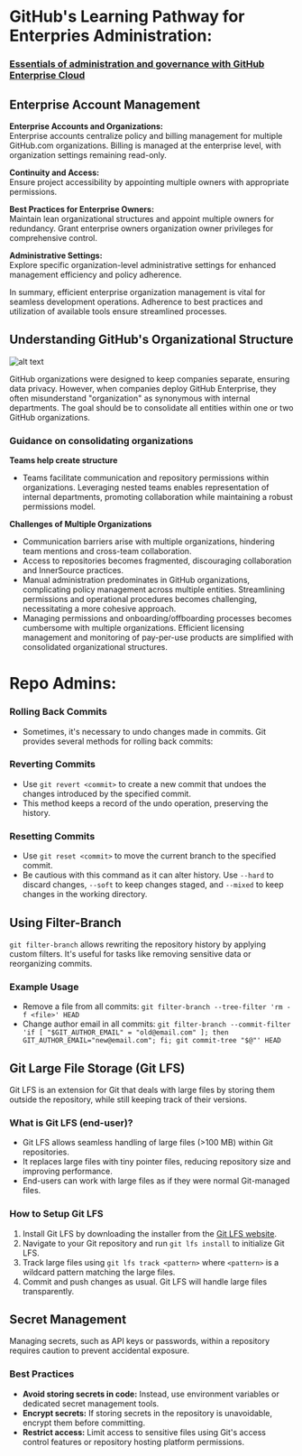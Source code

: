 # GitHub's Learning Pathway for Enterpries Administration: 
### [Essentials of administration and governance with GitHub Enterprise Cloud](https://resources.github.com/learn/pathways/administration-governance/essentials/administration-governance-github-enterprise-cloud/)



## Enterprise Account Management


**Enterprise Accounts and Organizations:**  
Enterprise accounts centralize policy and billing management for multiple GitHub.com organizations. Billing is managed at the enterprise level, with organization settings remaining read-only.

**Continuity and Access:**  
Ensure project accessibility by appointing multiple owners with appropriate permissions.

**Best Practices for Enterprise Owners:**  
Maintain lean organizational structures and appoint multiple owners for redundancy. Grant enterprise owners organization owner privileges for comprehensive control.

**Administrative Settings:**  
Explore specific organization-level administrative settings for enhanced management efficiency and policy adherence.

In summary, efficient enterprise organization management is vital for seamless development operations. Adherence to best practices and utilization of available tools ensure streamlined processes.

Understanding GitHub's Organizational Structure
---
![alt text](<img/Screenshot 2024-02-16 at 3.16.19 PM.png>)

GitHub organizations were designed to keep companies separate, ensuring data privacy. However, when companies deploy GitHub Enterprise, they often misunderstand "organization" as synonymous with internal departments. The goal should be to consolidate all entities within one or two GitHub organizations.

### Guidance on consolidating organizations
**Teams help create structure**
- Teams facilitate communication and repository permissions within organizations. Leveraging nested teams enables representation of internal departments, promoting collaboration while maintaining a robust permissions model.

**Challenges of Multiple Organizations**
- Communication barriers arise with multiple organizations, hindering team mentions and cross-team collaboration. 
- Access to repositories becomes fragmented, discouraging collaboration and InnerSource practices.
- Manual administration predominates in GitHub organizations, complicating policy management across multiple entities. Streamlining permissions and operational procedures becomes challenging, necessitating a more cohesive approach.
- Managing permissions and onboarding/offboarding processes becomes cumbersome with multiple organizations. Efficient licensing management and monitoring of pay-per-use products are simplified with consolidated organizational structures.

<!-- 
### Streamlining a Consolidation Process

Empowering users to handle repository transfers and leveraging automation scripts expedites consolidation efforts. Strategic scoping and effective communication ensure a smooth transition.

**Migrations: Planning and Execution**

Meticulous planning and collaboration with developers are essential for successful migrations. Attention to detail is crucial, particularly for projects with intricate CI/CD integrations.

**Conclusion**

Consolidating organizations on GitHub demands strategic planning, effective communication, and meticulous execution. By adhering to best practices and leveraging available tools, developers can navigate the consolidation process efficiently. -->

# Repo Admins:

### Rolling Back Commits

- Sometimes, it's necessary to undo changes made in commits. Git provides several methods for rolling back commits:

### Reverting Commits

- Use `git revert <commit>` to create a new commit that undoes the changes introduced by the specified commit.
- This method keeps a record of the undo operation, preserving the history.

### Resetting Commits

- Use `git reset <commit>` to move the current branch to the specified commit.
- Be cautious with this command as it can alter history. Use `--hard` to discard changes, `--soft` to keep changes staged, and `--mixed` to keep changes in the working directory.

## Using Filter-Branch

`git filter-branch` allows rewriting the repository history by applying custom filters. It's useful for tasks like removing sensitive data or reorganizing commits.

### Example Usage

- Remove a file from all commits: `git filter-branch --tree-filter 'rm -f <file>' HEAD`
- Change author email in all commits: `git filter-branch --commit-filter 'if [ "$GIT_AUTHOR_EMAIL" = "old@email.com" ]; then GIT_AUTHOR_EMAIL="new@email.com"; fi; git commit-tree "$@"' HEAD`

## Git Large File Storage (Git LFS)

Git LFS is an extension for Git that deals with large files by storing them outside the repository, while still keeping track of their versions.

### What is Git LFS (end-user)?

- Git LFS allows seamless handling of large files (>100 MB) within Git repositories.
- It replaces large files with tiny pointer files, reducing repository size and improving performance.
- End-users can work with large files as if they were normal Git-managed files.

### How to Setup Git LFS

1. Install Git LFS by downloading the installer from the [Git LFS website](https://git-lfs.github.com/).
2. Navigate to your Git repository and run `git lfs install` to initialize Git LFS.
3. Track large files using `git lfs track <pattern>` where `<pattern>` is a wildcard pattern matching the large files.
4. Commit and push changes as usual. Git LFS will handle large files transparently.

## Secret Management

Managing secrets, such as API keys or passwords, within a repository requires caution to prevent accidental exposure.

### Best Practices

- **Avoid storing secrets in code:** Instead, use environment variables or dedicated secret management tools.
- **Encrypt secrets:** If storing secrets in the repository is unavoidable, encrypt them before committing.
- **Restrict access:** Limit access to sensitive files using Git's access control features or repository hosting platform permissions.